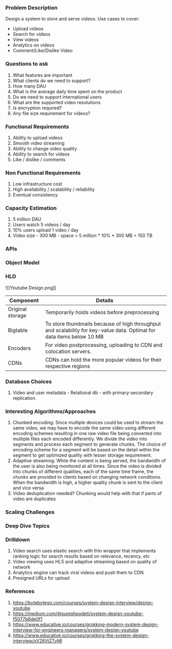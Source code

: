 ### Problem Description
Design a system to store and serve videos. Use cases to cover:
 - Upload videos
 - Search for videos
 - View videos
 - Analytics on videos
 - Comment/Like/Dislike Video
 
### Questions to ask
1. What features are important
2. What clients do we need to support?
3. How many DAU
4. What is the average daily time spent on the product 
5. Do we need to support international users
6. What are the supported video resolutions
7. Is encryption required?
8. Any file size requirement for videos?
### Functional Requirements
1. Ability to upload videos 
2. Smooth video streaming
3. Ability to change video quality
4. Ability to search for videos 
5. Like / dislike / comments

### Non Functional Requirements
1. Low infrastructure cost
2. High availability / scalability / reliability
3. Eventual consistency 

### Capacity Estimation
1. 5 million DAU 
2. Users watch 5 videos / day 
3. 10% users upload 1 video / day
4. Video size - 300 MB - space = 5 million * 10% * 300 MB = 150 TB

### APIs


### Object Model


### HLD
![[Youtube Design.png]]

| Component        | Details                                                                                                               |
| ---------------- | --------------------------------------------------------------------------------------------------------------------- |
| Original storage | Temporarily holds videos before preprocessing                                                                         |
| Bigtable         | To store thumbnails because of high throughput and scalability for key-value data. Optimal for data items below 10 MB |
| Encoders         | For video postprocessing, uploading to CDN and colocation servers.                                                    |
| CDNs             | CDNs can hold the more popular videos for their respective regions                                                    |

### Database Choices
1. Video and user metadata - Relational db - with primary-secondary replication. 

### Interesting Algorithms/Approaches
1. Chunked encoding: Since multiple devices could be used to stream the same video, we may have to encode the same video using different encoding schemes resulting in one raw video file being converted into multiple files each encoded differently. We divide the video into segments and process each segment to generate chunks. The choice of encoding scheme for a segment will be based on the detail within the segment to get optimized quality with lesser storage requirement.
2. Adaptive streaming: While the content is being served, the bandwidth of the user is also being monitored at all times. Since the video is divided into chunks of different qualities, each of the same time frame, the chunks are provided to clients based on changing network conditions. When the bandwidth is high, a higher quality chunk is sent to the client and vice versa
3. Video deduplication needed? Chunking would help with that if parts of video are duplicates

### Scaling Challenges


### Deep Dive Topics


### Drilldown
1. Video search uses elastic search with thin wrapper that implements ranking logic for search results based on relevance, recency, etc 
2. Video viewing uses HLS and adaptive streaming based on quality of network 
3. Analytics engine can track viral videos and push them to CDN
4. Presigned URLs for upload 

### References

1. https://bytebytego.com/courses/system-design-interview/design-youtube
2. https://medium.com/@sureshpodeti/system-design-youtube-f5077b6de0f1
3. https://www.educative.io/courses/grokking-modern-system-design-interview-for-engineers-managers/system-design-youtube
4. https://www.educative.io/courses/grokking-the-system-design-interview/xV26VjZ7yMl
